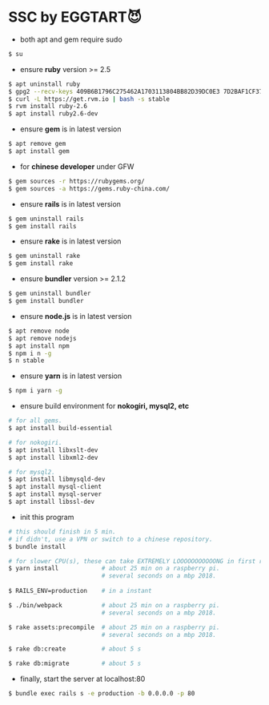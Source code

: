 # SSC by EGGTART😈

* both apt and gem require sudo
```bash
$ su
```

* ensure **ruby** version >= 2.5
```bash
$ apt uninstall ruby
$ gpg2 --recv-keys 409B6B1796C275462A1703113804BB82D39DC0E3 7D2BAF1CF37B13E2069D6956105BD0E739499BDB
$ curl -L https://get.rvm.io | bash -s stable
$ rvm install ruby-2.6
$ apt install ruby2.6-dev
```

* ensure **gem** is in latest version
```bash
$ apt remove gem
$ apt install gem
```

* for **chinese developer** under GFW
```bash
$ gem sources -r https://rubygems.org/
$ gem sources -a https://gems.ruby-china.com/
```

* ensure **rails** is in latest version
```bash
$ gem uninstall rails
$ gem install rails
```

* ensure **rake** is in latest version
```bash
$ gem uninstall rake
$ gem install rake
```

* ensure **bundler** version >= 2.1.2
```bash
$ gem uninstall bundler
$ gem install bundler
```

* ensure **node.js** is in latest version
```bash
$ apt remove node
$ apt remove nodejs
$ apt install npm
$ npm i n -g
$ n stable
```

* ensure **yarn** is in latest version
```bash
$ npm i yarn -g
```

* ensure build environment for **nokogiri, mysql2, etc**
```bash
# for all gems.
$ apt install build-essential

# for nokogiri.
$ apt install libxslt-dev
$ apt install libxml2-dev

# for mysql2.
$ apt install libmysqld-dev
$ apt install mysql-client
$ apt install mysql-server
$ apt install libssl-dev
```

* init this program
```bash
# this should finish in 5 min.
# if didn't, use a VPN or switch to a chinese repository.
$ bundle install

# for slower CPU(s), these can take EXTREMELY LOOOOOOOOOOONG in first run.
$ yarn install            # about 25 min on a raspberry pi.
                          # several seconds on a mbp 2018.
                          
$ RAILS_ENV=production    # in a instant

$ ./bin/webpack           # about 25 min on a raspberry pi.
                          # several seconds on a mbp 2018.

$ rake assets:precompile  # about 25 min on a raspberry pi.
                          # several seconds on a mbp 2018.

$ rake db:create          # about 5 s

$ rake db:migrate         # about 5 s
```

* finally, start the server at localhost:80
```bash
$ bundle exec rails s -e production -b 0.0.0.0 -p 80
```
